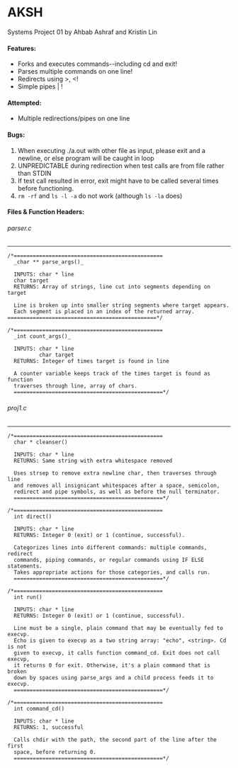 # AKSH #
Systems Project 01
by Ahbab Ashraf and Kristin Lin

#### Features: ####
- Forks and executes commands--including cd and exit!
- Parses multiple commands on one line!
- Redirects using >, <!
- Simple pipes | !

#### Attempted: ####
- Multiple redirections/pipes on one line

#### Bugs: ####
1. When executing ./a.out with other file as input, please
   exit and a newline, or else program will be caught in loop
2. UNPREDICTABLE during redirection when test calls are from file
   rather than STDIN
3. If test call resulted in error, exit might have to be called
   several times before functioning.
4. `rm -rf` and `ls -l -a` do not work (although `ls -la` does)

#### Files & Function Headers: ####
                  
###### parser.c ######
- - - -
```
/*===============================================                  
  _char ** parse_args()_

  INPUTS: char * line
  char target
  RETURNS: Array of strings, line cut into segments depending on target

  Line is broken up into smaller string segments where target appears. 
  Each segment is placed in an index of the returned array.                     
===============================================*/

/*===============================================                     
  _int count_args()_

  INPUTS: char * line
          char target
  RETURNS: Integer of times target is found in line

  A counter variable keeps track of the times target is found as function
  traverses through line, array of chars.                    
  ===============================================*/
```
  
###### proj1.c ######
- - - -
```
/*===============================================                     
  char * cleanser()

  INPUTS: char * line
  RETURNS: Same string with extra whitespace removed

  Uses strsep to remove extra newline char, then traverses through line
  and removes all insignicant whitespaces after a space, semicolon,
  redirect and pipe symbols, as well as before the null terminator.
  ===============================================*/

/*===============================================                     
  int direct()

  INPUTS: char * line
  RETURNS: Integer 0 (exit) or 1 (continue, successful).

  Categorizes lines into different commands: multiple commands, redirect
  commands, piping commands, or regular commands using IF ELSE statements.
  Takes appropriate actions for those categories, and calls run.
  ===============================================*/

/*===============================================                     
  int run()

  INPUTS: char * line
  RETURNS: Integer 0 (exit) or 1 (continue, successful).

  Line must be a single, plain command that may be eventually fed to execvp.
  Echo is given to execvp as a two string array: "echo", <string>. Cd is not
  given to execvp, it calls function command_cd. Exit does not call execvp,
  it returns 0 for exit. Otherwise, it's a plain command that is broken
  down by spaces using parse_args and a child process feeds it to execvp.
  ===============================================*/

/*===============================================                     
  int command_cd()

  INPUTS: char * line
  RETURNS: 1, successful

  Calls chdir with the path, the second part of the line after the first
  space, before returning 0.
  ===============================================*/

```